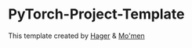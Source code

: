 # PyTorch-Project-Template

This template created by [Hager](https://github.com/hagerrady13/) & [Mo'men](https://github.com/moemen95)
